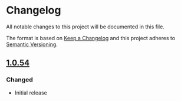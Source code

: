 # Changelog
All notable changes to this project will be documented in this file.

The format is based on [Keep a Changelog](http://keepachangelog.com/en/1.0.0/) and this project adheres to [Semantic Versioning](http://semver.org/spec/v2.0.0.html).

## [1.0.54]

### Changed
* Initial release

[1.0.54]: https://github.com/unzerdev/prestashop1.7/tree/1.0.54
